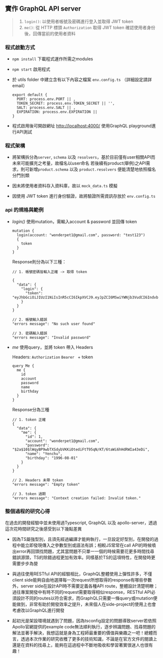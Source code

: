 ## 實作 GraphQL API server

> 1. `login()`: 以使用者帳號及密碼進行登入並取得 JWT token
> 2. `me()`: 從 HTTP 標頭 `Authorization` 取得 JWT token 確認使用者身份後，回傳當前的使用者資料

### 程式啟動方式

  - `npm install` 下載程式運作所需之modules

  - `npm start` 啟用程式

  - 於 utils folder 中建立含有以下內容之檔案 `env.config.ts` （詳細設定請詳email）

    ```
    export default {
      PORT: process.env.PORT || ,
      TOKEN_SECRET: process.env.TOKEN_SECRET || '',
      SALT: process.env.SALT || ,
      EXPIRATION: process.env.EXPIRATION || 
    }
    ```
  
  - 程式啟用後可開啟網址 [http://localhost:4000/](http://localhost:4000/) 使用GraphQL playground進行API測試

### 程式架構

  - 將架構拆分為`server`, `schema` 以及 `resolvers`，基於目前僅有user相關API而未來可能擴充之考量，故檔名以user命名
    若後續有product(舉例)之API需求，則可新增`product.schema` 以及 `product.resolvers` 便能清楚地依照檔名分門別類

  - 因未將使用者資料存入資料庫，故以 `mock_data.ts` 模擬

  - 因使用 JWT token 進行身份驗證，故將驗證所需資訊存放於 `env.config.ts`

### api 的規格與範例

  - *login()* 使用mutation，需輸入account & password 並回傳 token
    
    ```
    mutation {
      login(account: "wonderpet1@gmail.com", password: "test123")
      {
        token
      }
    }
    ```
    
    Response則分為以下三種：
    ```
    // 1. 帳號密碼皆輸入正確 -> 取得 token

    {
      "data": {
        "login": {
          "token": "eyJhbGciOiJIUzI1NiIsInR5cCI6IkpXVCJ9.eyJpZCI6MSwiYWNjb3VudCI6IndvbmRlcnBldDFAZ21haWwuY29tIiwicGFzc3dvcmQiOiIkMmEkMTAkbFdxeUJQOXdiVFhTZHliVktLaU90ZWRpRnRUOTVxTi9LVC82dGFXaTZoSGRSV0lhNDNlRGkiLCJuYW1lIjoiWWVuY2h1IiwiYmlydGhkYXkiOiIxOTk2LTA4LTAxIiwiaWF0IjoxNjczNjE5MTQ0LCJleHAiOjE2NzM2MjI3NDR9.8vKJI9B_c_eedizcsu_UAQVQZUpnVokJBiRoCRvMczc"
        }
      }
    }

    // 2. 帳號輸入錯誤
    "errors message": "No such user found"

    // 3. 密碼輸入錯誤
    "errors message": "Invalid password"
    ```
  - *me* 使用query，並將 token 帶入 Headers

    Headers: `Authorization` `Bearer ` + token
    ```
    query Me {
      me {
        id
        account
        password
        name
        birthday
      }
    }
    ```
    Response分為三種
    ```
    // 1. token 正確
    {
      "data": {
        "me": {
          "id": 1,
          "account": "wonderpet1@gmail.com",
          "password": "$2a$10$lWqyBP9wbTXSdybVKKiOtediFtT95qN/KT/6taWi6hHdRWIa43eDi",
          "name": "Yenchu",
          "birthday": "1996-08-01"
        }
      }
    }

    // 2. Headers 未帶 token
    "errors message": "Empty token"

    // 3. token 過期
    "errors message": "Context creation failed: Invalid token."
    ```



### 整個過程的研究心得

在過去的開發經驗中並未使用過Typescript, GraphQL 以及 apollo-server，透過這次花時間研究之後感受到以下幾點差異

- 因為TS屬強型別，且須先經過編譯才能夠執行，一旦設定好型別，在開發的過程中能立即發現傳入之參數型別或語法有誤；相較JS常常在call API的時候噴出error再回頭找問題，尤其當問題不只單一一個的時候需要花更多時間找尋錯誤源頭，TS的除錯過程更加有效率。同樣基於TS的這項特性，在開發時更需要步步為營

- 與過往使用RESTful API的經驗相比，GraphQL整體使用上彈性許多，不僅client side能夠自由地選擇每一次request所想取得的response有哪些參數外，server side在設計API時不需要定義各種API route，整體設計清楚明瞭；過往專案開發中有時不同的request需要取得相似response，RESTful API必須設計不同的routes以符合需求，而GraphQL只需要一條query或mutation便能做到，非常有助於開發效率之提升，未來個人在side-project的使用上也會考慮改以GraphQL進行開發

- 起初光是架設環境就遇到了問題，因為tsconfig設定的問題導致server若依照Apollo官網提供的example code無法順利執行，逐步辨識問題、找尋問題的解法並著手解決，我想這就是身為工程師最重要的價值與樂趣之一吧！總體而言，透過本次作業的研究收穫了更多的技術知識，不論是在官方文件的閱讀上還是在資料的找尋上，能夠在這過程中不斷地吸收和學習著實很迷人也很有趣！

